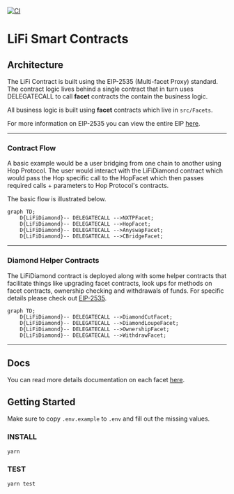 [![CI](https://github.com/lifinance/lifi-contracts/actions/workflows/main.yml/badge.svg?branch=master)](https://github.com/lifinance/lifi-contracts/actions/workflows/main.yml)

# LiFi Smart Contracts

## Architecture

The LiFi Contract is built using the EIP-2535 (Multi-facet Proxy) standard. The contract logic lives behind a single contract that in turn uses DELEGATECALL to call **facet** contracts the contain the business logic.

All business logic is built using **facet** contracts which live in `src/Facets`.

For more information on EIP-2535 you can view the entire EIP [here](https://eips.ethereum.org/EIPS/eip-2535).

---

### Contract Flow

A basic example would be a user bridging from one chain to another using Hop Protocol. The user would interact with the LiFiDiamond contract which would pass the Hop specific call to the HopFacet which then passes required calls + parameters to Hop Protocol's contracts.

The basic flow is illustrated below.

```mermaid
graph TD;
    D{LiFiDiamond}-- DELEGATECALL -->NXTPFacet;
    D{LiFiDiamond}-- DELEGATECALL -->HopFacet;
    D{LiFiDiamond}-- DELEGATECALL -->AnyswapFacet;
    D{LiFiDiamond}-- DELEGATECALL -->CBridgeFacet;
```

---

### Diamond Helper Contracts

The LiFiDiamond contract is deployed along with some helper contracts that facilitate things like upgrading facet contracts, look ups for methods on facet contracts, ownership checking and withdrawals of funds. For specific details please check out [EIP-2535](https://eips.ethereum.org/EIPS/eip-2535).

```mermaid
graph TD;
    D{LiFiDiamond}-- DELEGATECALL -->DiamondCutFacet;
    D{LiFiDiamond}-- DELEGATECALL -->DiamondLoupeFacet;
    D{LiFiDiamond}-- DELEGATECALL -->OwnershipFacet;
    D{LiFiDiamond}-- DELEGATECALL -->WithdrawFacet;
```

---

## Docs

You can read more details documentation on each facet [here](./docs/index.md).

## Getting Started

Make sure to copy `.env.example` to `.env` and fill out the missing values.

### INSTALL

```bash
yarn
```

### TEST

```bash
yarn test
```
